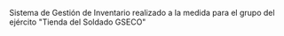 Sistema de Gestión de Inventario realizado a la medida para el grupo del ejército "Tienda del Soldado GSECO"

